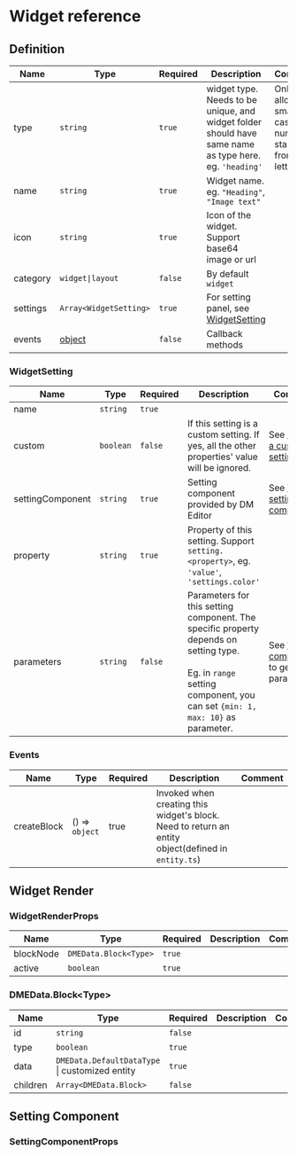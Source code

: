 Widget reference
==========

Definition
-------

| Name | Type | Required | Description | Comment |
|------|------|----------|-------------|------|
|  type    |  `string`    |    `true`      |  widget type. Needs to be unique, and widget folder should have same name as type here.  eg.  `'heading'`        |   Only allow small case, -, numbers, starting from letter    |
|  name    |  `string`    |    `true`      |   Widget name. eg. `"Heading"`, `"Image text"`          |      |
|  icon    |  `string`    |    `true`      |   Icon of the widget. Support base64 image or url          |      |
|  category    |  `widget\|layout`    |   `false`       |    By default `widget`         |      |
|  settings    |  `Array<WidgetSetting>`    |   `true`       |    For setting panel, see [WidgetSetting](#widgetsetting)         |      |
|  events    |  [object](#events)    |    `false`      |     Callback methods        |      |



### WidgetSetting


| Name | Type | Required | Description | Comment |
|------|------|----------|-------------|------|
|  name    |  `string`    |    `true`      |             |      |
|  custom    |  `boolean`    |    `false`      |   If this setting is a custom setting. If yes, all the other properties' value will be ignored.          |  See [Create a custom setting](./)    |
|  settingComponent    |  `string`    |    `true`      |    Setting component provided by DM Editor         |    See [Widget setting components](./setting-types.md)  |
|  property    |  `string`    |    `true`      |     Property of this setting. Support `setting.<property>`, eg. `'value'`, `'settings.color'`        |     |
|  parameters    |  `string`    |    `false`      |   Parameters for this setting component. The specific property depends on setting type. <br><br> Eg. in `range` setting component, you can set `{min: 1, max: 10}` as parameter.         |  See [Widget components](./setting-type.md) to get parameters    |



### Events

| Name | Type | Required | Description | Comment |
|------|------|----------|-------------|------|
|  createBlock    |  () => `object`    | true |  Invoked when creating this widget's block. Need to return an entity object(defined in `entity.ts`)      |             |

Widget Render
-----
### WidgetRenderProps

| Name | Type | Required | Description | Comment |
|------|------|----------|-------------|------|
|  blockNode    |  `DMEData.Block<Type>`    |    `true`      |             |      |
|  active    |  `boolean`    |    `true`      |             |      |


### DMEData.Block\<Type\>
| Name | Type | Required | Description | Comment |
|------|------|----------|-------------|------|
|  id    |  `string`    |    `false`      |             |      |
|  type    |  `boolean`    |    `true`      |             |      |
|  data    |  `DMEData.DefaultDataType` \| customized entity    |    `true`      |             |      |
|  children    |  `Array<DMEData.Block>`    |    `false`      |             |      |



Setting Component
--------
### SettingComponentProps
